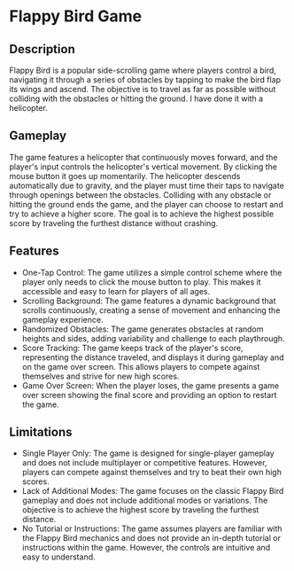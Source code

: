 # Flappy Bird Game

## Description

Flappy Bird is a popular side-scrolling game where players control a bird, navigating it through a series of obstacles by tapping to make the bird flap its wings and ascend. The objective is to travel as far as possible without colliding with the obstacles or hitting the ground. I have done it with a helicopter.

## Gameplay

The game features a helicopter that continuously moves forward, and the player's input controls the helicopter's vertical movement. By clicking the mouse button it goes up momentarily. The helicopter descends automatically due to gravity, and the player must time their taps to navigate through openings between the obstacles. Colliding with any obstacle or hitting the ground ends the game, and the player can choose to restart and try to achieve a higher score. The goal is to achieve the highest possible score by traveling the furthest distance without crashing.

## Features

- One-Tap Control: The game utilizes a simple control scheme where the player only needs to click the mouse button to play. This makes it accessible and easy to learn for players of all ages.
- Scrolling Background: The game features a dynamic background that scrolls continuously, creating a sense of movement and enhancing the gameplay experience.
- Randomized Obstacles: The game generates obstacles at random heights and sides, adding variability and challenge to each playthrough.
- Score Tracking: The game keeps track of the player's score, representing the distance traveled, and displays it during gameplay and on the game over screen. This allows players to compete against themselves and strive for new high scores.
- Game Over Screen: When the player loses, the game presents a game over screen showing the final score and providing an option to restart the game.

## Limitations

- Single Player Only: The game is designed for single-player gameplay and does not include multiplayer or competitive features. However, players can compete against themselves and try to beat their own high scores.
- Lack of Additional Modes: The game focuses on the classic Flappy Bird gameplay and does not include additional modes or variations. The objective is to achieve the highest score by traveling the furthest distance.
- No Tutorial or Instructions: The game assumes players are familiar with the Flappy Bird mechanics and does not provide an in-depth tutorial or instructions within the game. However, the controls are intuitive and easy to understand.


